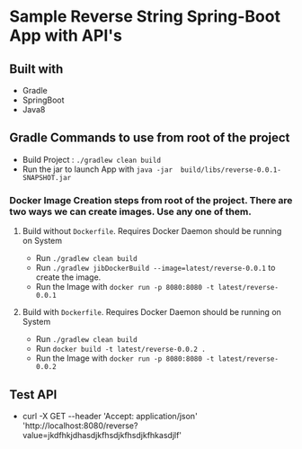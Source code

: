 # Sample Reverse String Spring-Boot App with API's

## Built with
* Gradle
* SpringBoot
* Java8

## Gradle Commands to use from root of the project
* Build Project : `./gradlew clean build`
* Run the jar to launch App with `java -jar  build/libs/reverse-0.0.1-SNAPSHOT.jar`

### Docker Image Creation steps from root of the project. There are two ways we can create images. Use any one of them. 
1. Build without `Dockerfile`. Requires Docker Daemon should be running on System
    * Run `./gradlew clean build`
    * Run `./gradlew jibDockerBuild --image=latest/reverse-0.0.1` to create the image.
    * Run the Image with `docker run -p 8080:8080 -t latest/reverse-0.0.1`

2. Build with `Dockerfile`. Requires Docker Daemon should be running on System
    * Run `./gradlew clean build`
    * Run `docker build -t latest/reverse-0.0.2 .`
    * Run the Image with `docker run -p 8080:8080 -t latest/reverse-0.0.2`



## Test API
* curl -X GET --header 'Accept: application/json' 'http://localhost:8080/reverse?value=jkdfhkjdhasdjkfhsdjkfhsdjkfhkasdjlf'




